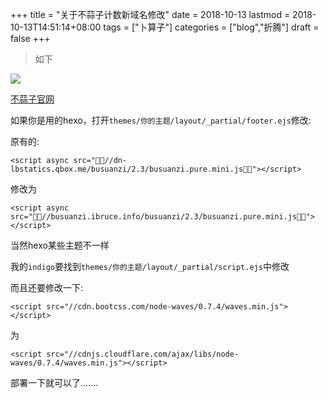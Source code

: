 +++
title = "关于不蒜子计数新域名修改"
date = 2018-10-13
lastmod = 2018-10-13T14:51:14+08:00
tags = ["卜算子"]
categories = ["blog","折腾"]
draft = false
+++

> 如下

<!--more-->

![](https://graph-bed-1256708472.cos.ap-chengdu.myqcloud.com/2018101355.png)

[不蒜子官网](http://ibruce.info/2015/04/04/busuanzi/)

如果你是用的hexo，打开`themes/你的主题/layout/_partial/footer.ejs`修改:

原有的:
```
<script async src="//dn-lbstatics.qbox.me/busuanzi/2.3/busuanzi.pure.mini.js"></script>
```
修改为
```
<script async src="//busuanzi.ibruce.info/busuanzi/2.3/busuanzi.pure.mini.js"></script>
```

当然hexo某些主题不一样

我的`indigo`要找到`themes/你的主题/layout/_partial/script.ejs`中修改

而且还要修改一下:
```
<script src="//cdn.bootcss.com/node-waves/0.7.4/waves.min.js"></script>
```
为
```
<script src="//cdnjs.cloudflare.com/ajax/libs/node-waves/0.7.4/waves.min.js"></script>
```

部署一下就可以了.......
